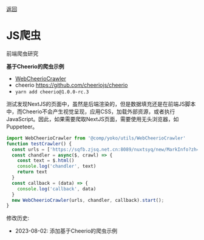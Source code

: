 [返回](../)

# JS爬虫

前端爬虫研究

**基于Cheerio的爬虫示例**

* [WebCheerioCrawler](https://github.com/yoko-murasame/ant-design-vue-jeecg/blob/yoko/src/components/yoko/utils/WebCheerioCrawler.js)
* cheerio https://github.com/cheeriojs/cheerio
* `yarn add cheerio@1.0.0-rc.3`

测试发现NextJS的页面中，虽然是后端渲染的，但是数据填充还是在前端JS脚本中，而Cheerio不会产生视觉呈现，应用CSS，加载外部资源，或者执行JavaScript。因此，如果需要爬取NextJS页面，需要使用无头浏览器，如Puppeteer。

```js
import WebCheerioCrawler from '@comp/yoko/utils/WebCheerioCrawler'
function testCrawler() {
  const urls = ['https://sqfb.zjsq.net.cn:8089/nuxtsyq/new/MarkInfo?zh=70508440&zm=%E6%B3%BD%E9%9B%85%E6%B0%B4%E5%BA%93&day=1']
  const chandler = async($, crawl) => {
    const text = $.html()
    console.log('chandler', text)
    return text
  }
  const callback = (data) => {
    console.log('callback', data)
  }
  new WebCheerioCrawler(urls, chandler, callback).start();
}
```


修改历史:
* 2023-08-02: 添加基于Cheerio的爬虫示例
